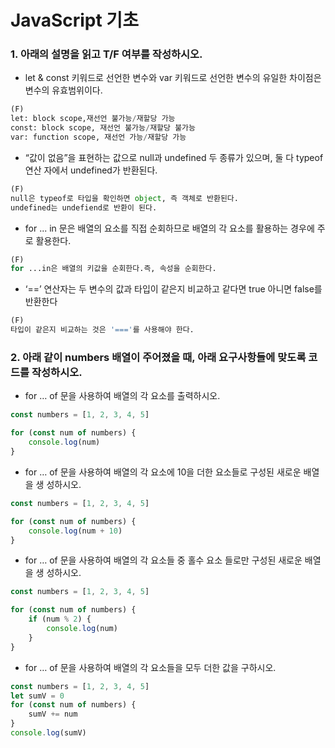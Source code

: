 # JavaScript 기초

### 1. 아래의 설명을 읽고 T/F 여부를 작성하시오.

- let & const 키워드로 선언한 변수와 var 키워드로 선언한 변수의 유일한 차이점은 변수의 유효범위이다.

```python
(F)
let: block scope,재선언 불가능/재할당 가능
const: block scope, 재선언 불가능/재할당 불가능
var: function scope, 재선언 가능/재할당 가능
```



- “값이 없음”을 표현하는 값으로 null과 undefined 두 종류가 있으며, 둘 다 typeof 연산 자에서 undefined가 반환된다. 

```python
(F) 
null은 typeof로 타입을 확인하면 object, 즉 객체로 반환된다.
undefined는 undefiend로 반환이 된다.
```

- for ... in 문은 배열의 요소를 직접 순회하므로 배열의 각 요소를 활용하는 경우에 주로 활용한다.  

```python
(F)
for ...in은 배열의 키값을 순회한다.즉, 속성을 순회한다.
```

- ‘==’ 연산자는 두 변수의 값과 타입이 같은지 비교하고 같다면 true  아니면 false를 반환한다

```python
(F)
타입이 같은지 비교하는 것은 '==='를 사용해야 한다.
```



### 2. 아래 같이 numbers 배열이 주어졌을 때, 아래 요구사항들에 맞도록 코드를 작성하시오.

- for … of 문을 사용하여 배열의 각 요소를 출력하시오. 

```javascript
const numbers = [1, 2, 3, 4, 5]

for (const num of numbers) {
    console.log(num)
}
```

- for … of 문을 사용하여 배열의 각 요소에 10을 더한 요소들로 구성된 새로운 배열을 생 성하시오. 

```javascript
const numbers = [1, 2, 3, 4, 5]

for (const num of numbers) {
    console.log(num + 10)
}
```



- for … of 문을 사용하여 배열의 각 요소들 중 홀수 요소 들로만 구성된 새로운 배열을 생 성하시오. 

```javascript
const numbers = [1, 2, 3, 4, 5]

for (const num of numbers) {
    if (num % 2) {
        console.log(num)
    }
}
```



- for … of 문을 사용하여 배열의 각 요소들을 모두 더한 값을 구하시오.

```javascript
const numbers = [1, 2, 3, 4, 5]
let sumV = 0
for (const num of numbers) {
    sumV += num
}
console.log(sumV)
```

